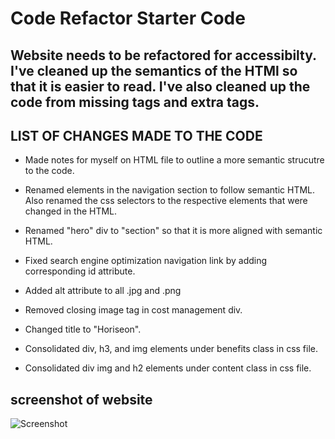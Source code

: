 # Code Refactor Starter Code

## Website needs to be refactored for accessibilty. I've cleaned up the semantics of the HTMl so that it is easier to read. I've also cleaned up the code from missing tags and extra tags.


## LIST OF CHANGES MADE TO THE CODE

* Made notes for myself on HTML file to outline a more semantic strucutre to the code.

* Renamed elements in the navigation section to follow semantic HTML. Also renamed the css selectors to the respective elements that were changed in the HTML. 

* Renamed "hero" div to "section" so that it is more aligned with semantic HTML.

* Fixed search engine optimization navigation link by adding corresponding id attribute.

* Added alt attribute to all .jpg and .png

* Removed closing image tag in cost management div.

* Changed title to "Horiseon".

* Consolidated div, h3, and img elements under benefits class in css file.

* Consolidated div img and h2 elements under content class in css file.



## screenshot of website

![Screenshot](https://github.com/vengster/horiseon/tree/main/assets/images/screenshot.png "Optional Title")
